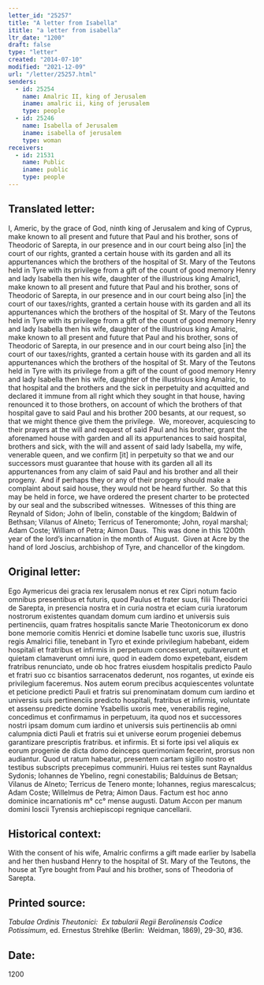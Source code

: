 ```yaml
---
letter_id: "25257"
title: "A letter from Isabella"
ititle: "a letter from isabella"
ltr_date: "1200"
draft: false
type: "letter"
created: "2014-07-10"
modified: "2021-12-09"
url: "/letter/25257.html"
senders:
  - id: 25254
    name: Amalric II, king of Jerusalem
    iname: amalric ii, king of jerusalem
    type: people
  - id: 25246
    name: Isabella of Jerusalem
    iname: isabella of jerusalem
    type: woman
receivers:
  - id: 21531
    name: Public
    iname: public
    type: people
---
```

<h2> Translated letter:</h2><p>I, Americ, by the grace of God, ninth king of Jerusalem and king of Cyprus, make known to all present and future that Paul and his brother, sons of Theodoric of Sarepta, in our presence and in our court being also [in] the court of our rights, granted a certain house with its garden and all its appurtenances which the brothers of the hospital of St. Mary of the Teutons held in Tyre with its privilege from a gift of the count of good memory Henry and lady Isabella then his wife, daughter of the illustrious king Amalric1, make known to all present and future that Paul and his brother, sons of Theodoric of Sarepta, in our presence and in our court being also [in] the court of our taxes/rights, granted a certain house with its garden and all its appurtenances which the brothers of the hospital of St. Mary of the Teutons held in Tyre with its privilege from a gift of the count of good memory Henry and lady Isabella then his wife, daughter of the illustrious king Amalric, make known to all present and future that Paul and his brother, sons of Theodoric of Sarepta, in our presence and in our court being also [in] the court of our taxes/rights, granted a certain house with its garden and all its appurtenances which the brothers of the hospital of St. Mary of the Teutons held in Tyre with its privilege from a gift of the count of good memory Henry and lady Isabella then his wife, daughter of the illustrious king Amalric, to that hospital and the brothers and the sick in perpetuity and acquitted and declared it immune from all right which they sought in that house, having renounced it to those brothers, on account of which the brothers of that hospital gave to said Paul and his brother 200 besants, at our request, so that we might thence give them the privilege.&nbsp; We, moreover, acquiescing to their prayers at the will and request of said Paul and his brother, grant the aforenamed house with garden and all its appurtenances to said hospital, brothers and sick, with the will and assent of said lady Isabella, my wife, venerable queen, and we confirm [it] in perpetuity so that we and our successors must guarantee that house with its garden all all its appurtenances from any claim of said Paul and his brother and all their progeny.&nbsp; And if perhaps they or any of their progeny should make a complaint about said house, they would not be heard further.&nbsp; So that this may be held in force, we have ordered the present charter to be protected by our seal and the subscribed witnesses.&nbsp; Witnesses of this thing are Reynald of Sidon; John of Ibelin, constable of the kingdom; Baldwin of Bethsan; Vilanus of Alneto; Terricus of Teneromonte; John, royal marshal; Adam Coste; William of Petra; Aimon Daus.&nbsp; This was done in this 1200th year of the lord’s incarnation in the month of August.&nbsp; Given at Acre by the hand of lord Joscius, archbishop of Tyre, and chancellor of the kingdom.&nbsp;</p><h2 class="mt-4"> Original letter:</h2><p>Ego Aymericus dei gracia rex Ierusalem nonus et rex Cipri notum facio omnibus presentibus et futuris, quod Paulus et frater suus, filii Theodorici de Sarepta, in presencia nostra et in curia nostra et eciam curia iuratorum nostrorum existentes quandam domum cum iardino et universis suis pertinenciis, quam fratres hospitalis sancte Marie Theotonicorum ex dono bone memorie comitis Henrici et domine Isabelle tunc uxoris sue, illustris regis Amalrici filie, tenebant in Tyro et exinde privilegium habebant, eidem hospitali et fra­tribus et infirmis in perpetuum concesserunt, quitaverunt et quietam clamaverunt omni iure, quod in eadem domo expetebant, eisdem fratribus renunciato, unde ob hoc fratres eiusdem hospitalis predicto Paulo et fratri suo cc bisantios sarracenatos dederunt, nos rogantes, ut exinde eis privilegium faceremus. Nos autem eorum precibus acquiescentes voluntate et peticione predicti Pauli et fratris sui prenominatam domum cum iardino et universis suis pertinenciis predicto hospitali, fratribus et infirmis, voluntate et assensu predicte domine Ysabellis uxoris mee, venerabilis regine, concedimus et confirmamus in perpetuum, ita quod nos et successores nostri ipsam domum cum iar­dino et universis suis pertinenciis ab omni calumpnia dicti Pauli et fratris sui et universe eorum progeniei debemus garantizare prescriptis fratribus. et infirmis. Et si forte ipsi vel aliquis ex eorum progenie de dicta domo deinceps querimoniam fecerint, prorsus non audiantur. Quod ut ratum habeatur, presentem cartam sigillo nostro et testibus subscripts precepimus communiri. Huius rei testes sunt Raynaldus Sydonis; Iohannes de Ybelino, regni conestabilis; Balduinus de Betsan; Vilanus de Alneto; Terricus de Tenero monte; Iohannes, regius marescalcus; Adam Coste; Willelmus de Petra; Aimon Daus. Factum est hoc anno dominice incarnationis m° cc° mense augusti. Datum Accon per manum domini Ioscii Tyrensis archiepiscopi regnique cancellarii.</p><h2 class="mt-4"> Historical context:</h2><p>With the consent of his wife, Amalric confirms a gift made earlier by Isabella and her then husband Henry to the hospital of St. Mary of the Teutons, the house at Tyre bought from Paul and his brother, sons of Theodoria of Sarepta.&nbsp;</p><h2 class="mt-4"> Printed source:</h2><p><i>Tabulae Ordinis Theutonici:&nbsp; Ex tabularii Regii Berolinensis Codice Potissimum</i>, ed. Ernestus Strehlke (Berlin:&nbsp; Weidman, 1869), 29-30, #36.</p><h2 class="mt-4"> Date:</h2>1200